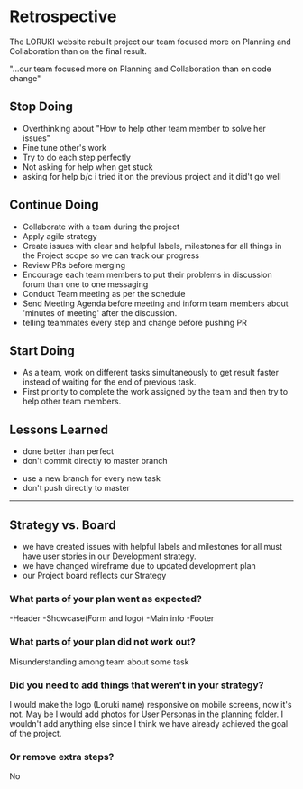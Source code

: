 # Retrospective

The LORUKI website rebuilt project our team focused more on Planning and
Collaboration than on the final result.

<!--Maria's suggestion:-->

"...our team focused more on Planning and Collaboration than on code change"

## Stop Doing

- Overthinking about "How to help other team member to solve her issues"
- Fine tune other's work
- Try to do each step perfectly
  <!--Maria's suggestion:-->
- Not asking for help when get stuck
    <!--zerubabel's suggestion:-->
- asking for help b/c i tried it on the previous project and it did't go well

## Continue Doing

- Collaborate with a team during the project
- Apply agile strategy
- Create issues with clear and helpful labels, milestones for all things in the
  Project scope so we can track our progress
- Review PRs before merging
- Encourage each team members to put their problems in discussion forum than one
  to one messaging
- Conduct Team meeting as per the schedule
- Send Meeting Agenda before meeting and inform team members about 'minutes of
meeting' after the discussion.
  <!--zerubabel's suggestion:-->
- telling teammates every step and change before pushing PR

## Start Doing

- As a team, work on different tasks simultaneously to get result faster instead
  of waiting for the end of previous task.
- First priority to complete the work assigned by the team and then try to help
  other team members.

## Lessons Learned

- done better than perfect
- don't commit directly to master branch
<!--Maria's suggestions-->
- use a new branch for every new task
- don't push directly to master

---

## Strategy vs. Board

- we have created issues with helpful labels and milestones for all must have
  user stories in our Development strategy.
- we have changed wireframe due to updated development plan
- our Project board reflects our Strategy

### What parts of your plan went as expected?

-Header -Showcase(Form and logo) -Main info -Footer

### What parts of your plan did not work out?

<!--Maria's suggestions-->

Misunderstanding among team about some task

### Did you need to add things that weren't in your strategy?

<!--Maria's suggestions-->

I would make the logo (Loruki name) responsive on mobile screens, now it's not.
May be I would add photos for User Personas in the planning folder. I wouldn't
add anything else since I think we have already achieved the goal of the
project.

### Or remove extra steps?

No
